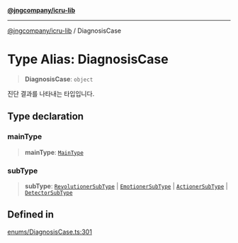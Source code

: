 [**@jngcompany/icru-lib**](../README.md)

***

[@jngcompany/icru-lib](../globals.md) / DiagnosisCase

# Type Alias: DiagnosisCase

> **DiagnosisCase**: `object`

진단 결과를 나타내는 타입입니다.

## Type declaration

### mainType

> **mainType**: [`MainType`](../enumerations/MainType.md)

### subType

> **subType**: [`RevolutionerSubType`](../enumerations/RevolutionerSubType.md) \| [`EmotionerSubType`](../enumerations/EmotionerSubType.md) \| [`ActionerSubType`](../enumerations/ActionerSubType.md) \| [`DetectorSubType`](../enumerations/DetectorSubType.md)

## Defined in

[enums/DiagnosisCase.ts:301](https://github.com/jngcompany/icru-lib/blob/256d6a1256b31526527eaee4aeab346b456a87aa/src/enums/DiagnosisCase.ts#L301)
